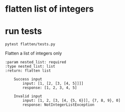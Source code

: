 # flatten list of integers

# run tests
```
pytest flatten/tests.py 
```
Flatten a list of integers only
```
:param nested_list: required
:type nested_list: list
:return: flatten list

    Success input
        input: [1, [2, [3, [4, 5]]]]
        response: [1, 2, 3, 4, 5]

    Invalid input
        input: [1, 2, [3, [4, {5, 6}]], {7, 8, 9}, 0]
        response: NotIntegerListException
```
